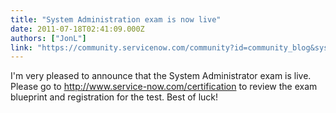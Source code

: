 ```yaml
---
title: "System Administration exam is now live"
date: 2011-07-18T02:41:09.000Z
authors: ["JonL"]
link: "https://community.servicenow.com/community?id=community_blog&sys_id=cd0daaa5dbd0dbc01dcaf3231f96191b"
---
```

<p><span>I'm very pleased to announce that the System Administrator exam is live. Please go to </span><a title="k-external-small" class="jive-link-external-small" href="http://www.service-now.com/certification" rel="nofollow" target="_blank">http://www.service-now.com/certification</a><span> to review the exam blueprint and registration for the test. Best of luck!</span></p>